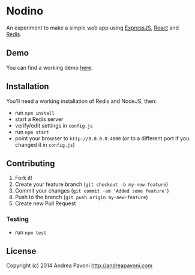 # Nodino
An experiment to make a simple web app using [ExpressJS](http://expressjs.com), [React](http://facebook.github.io/react/) and [Redis](http://redis.io).

## Demo
You can find a working demo [here](http://nodino.herokuapp.com/).

## Installation

You'll need a working installation of Redis and NodeJS, then:

* run `npm install`
* start a Redis server
* verify/edit settings in `config.js`
* run `npm start`
* point your browser to `http://0.0.0.0:4000` (or to a different port if you changed it in `config.js`)

## Contributing

1. Fork it!
2. Create your feature branch (`git checkout -b my-new-feature`)
3. Commit your changes (`git commit -am 'Added some feature'`)
4. Push to the branch (`git push origin my-new-feature`)
5. Create new Pull Request

### Testing

* run `npm test`

## License

Copyright (c) 2014 Andrea Pavoni http://andreapavoni.com
